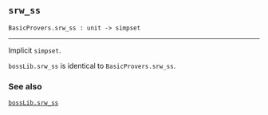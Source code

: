## `srw_ss`

``` hol4
BasicProvers.srw_ss : unit -> simpset
```

------------------------------------------------------------------------

Implicit `simpset`.

`bossLib.srw_ss` is identical to `BasicProvers.srw_ss`.

### See also

[`bossLib.srw_ss`](#bossLib.srw_ss)
